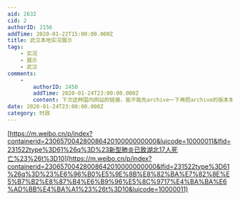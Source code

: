 ```yaml
---
aid: 2632
cid: 2
authorID: 2156
addTime: 2020-01-22T15:00:00.000Z
title: 武汉本地实况展示
tags:
    - 实况
    - 展示
    - 武汉
comments:
    -
        authorID: 2450
        addTime: 2020-01-24T23:00:00.000Z
        content: 下次这种国内网站的链接，能不能先archive一下再把archive的版本发出来？或者截图？
date: 2020-01-24T23:00:00.000Z
category: 时政
---
```


[https://m.weibo.cn/p/index?containerid=23065700428008642010000000000&luicode=10000011&lfid=231522type%3D61%26q%3D%23新型肺炎已致湖北17人死亡%23%26t%3D10](https://m.weibo.cn/p/index?containerid=23065700428008642010000000000&lfid=231522type%3D61%26q%3D%23%E6%96%B0%E5%9E%8B%E8%82%BA%E7%82%8E%E5%B7%B2%E8%87%B4%E6%B9%96%E5%8C%9717%E4%BA%BA%E6%AD%BB%E4%BA%A1%23%26t%3D10&luicode=10000011)

